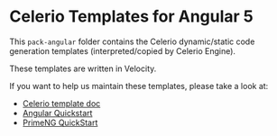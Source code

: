 # Celerio Templates for Angular 5

This `pack-angular` folder contains the Celerio dynamic/static code generation templates (interpreted/copied by Celerio Engine). 

These templates are written in Velocity.

If you want to help us maintain these templates, please take a look at:

* [Celerio template doc](http://www.jaxio.com/documentation/celerio/templates.html)
* [Angular Quickstart](https://angular.io/docs/ts/latest/quickstart.html)
* [PrimeNG QuickStart](https://github.com/primefaces/primeng-quickstart)
